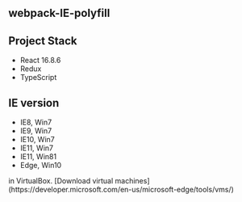 webpack-IE-polyfill
---

## Project Stack
- React 16.8.6
- Redux
- TypeScript

## IE version
- IE8, Win7
- IE9, Win7
- IE10, Win7
- IE11, Win7
- IE11, Win81
- Edge, Win10

<panel>
in VirtualBox. [Download virtual machines](https://developer.microsoft.com/en-us/microsoft-edge/tools/vms/)
</panel>
